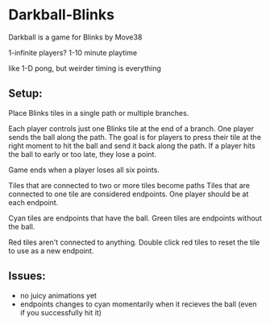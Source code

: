 # Darkball-Blinks
Darkball is a game for Blinks by Move38

1-infinite players?
1-10 minute playtime

like 1-D pong, but weirder
timing is everything

## Setup:
Place Blinks tiles in a single path or multiple branches.

Each player controls just one Blinks tile at the end of a branch. 
One player sends the ball along the path.
The goal is for players to press their tile at the right moment to hit the ball and send it back along the path.
If a player hits the ball to early or too late, they lose a point. 

Game ends when a player loses all six points.


Tiles that are connected to two or more tiles become paths
Tiles that are connected to one tile are considered endpoints.
One player should be at each endpoint.

Cyan tiles are endpoints that have the ball.
Green tiles are endpoints without the ball.

Red tiles aren't connected to anything. 
Double click red tiles to reset the tile to use as a new endpoint.


## Issues:
- no juicy animations yet
- endpoints changes to cyan momentarily when it recieves the ball (even if you successfully hit it)

